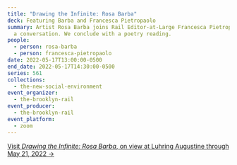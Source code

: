 ```yaml
---
title: "Drawing the Infinite: Rosa Barba"
deck: Featuring Barba and Francesca Pietropaolo
summary: Artist Rosa Barba joins Rail Editor-at-Large Francesca Pietropaolo for
  a conversation. We conclude with a poetry reading.
people:
  - person: rosa-barba
  - person: francesca-pietropaolo
date: 2022-05-17T13:00:00-0500
end_date: 2022-05-17T14:30:00-0500
series: 561
collections:
  - the-new-social-environment
event_organizer:
  - the-brooklyn-rail
event_producer:
  - the-brooklyn-rail
event_platform:
  - zoom
---
```

[Visit *Drawing the Infinite: Rosa Barba*, on view at Luhring Augustine through May 21, 2022 → ](https://www.luhringaugustine.com/exhibitions/rosa-barba-drawing-the-infinite#tab:thumbnails)